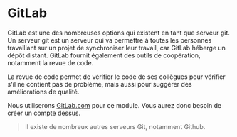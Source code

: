 # GitLab

GitLab est une des nombreuses options qui existent en tant que serveur git. Un serveur git est un serveur qui va
permettre à toutes les personnes travaillant sur un projet de synchroniser leur travail, car GitLab héberge un dépôt distant. GitLab fournit également des outils de coopération, notamment la revue de code.

La revue de code permet de vérifier le code de ses collègues pour vérifier s'il ne contient pas de problème, mais aussi pour suggérer des améliorations de qualité.

Nous utiliserons [GitLab.com](https://gitlab.com) pour ce module. Vous aurez donc besoin de créer un compte dessus.

> Il existe de nombreux autres serveurs Git, notamment Github.
